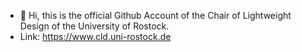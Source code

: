 - 👋 Hi, this is the official Github Account of the Chair of Lightweight Design of the University of Rostock.
- Link: https://www.cld.uni-rostock.de

<!---
CLD-Rostock/CLD-Rostock is a ✨ special ✨ repository because its `README.md` (this file) appears on your GitHub profile.
You can click the Preview link to take a look at your changes.
--->
